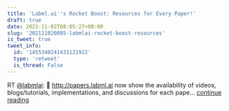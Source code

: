 ```yaml
---
title: 'Labml.ai''s Rocket Boost: Resources for Every Paper!'
draft: true
date: 2021-11-02T08:05:27+00:00
slug: '202111020805-labmlai-rocket-boost-resources'
is_tweet: true
tweet_info:
  id: '1455340241431121922'
  type: 'retweet'
  is_thread: False
---
```




RT [@labmlai](https://x.com/labmlai): 🚀 <http://papers.labml.ai> now show the availability of videos, blogs/tutorials, implementations, and discussions for each pape… [continue reading](https://x.com/sytelus/status/1455340241431121922)
